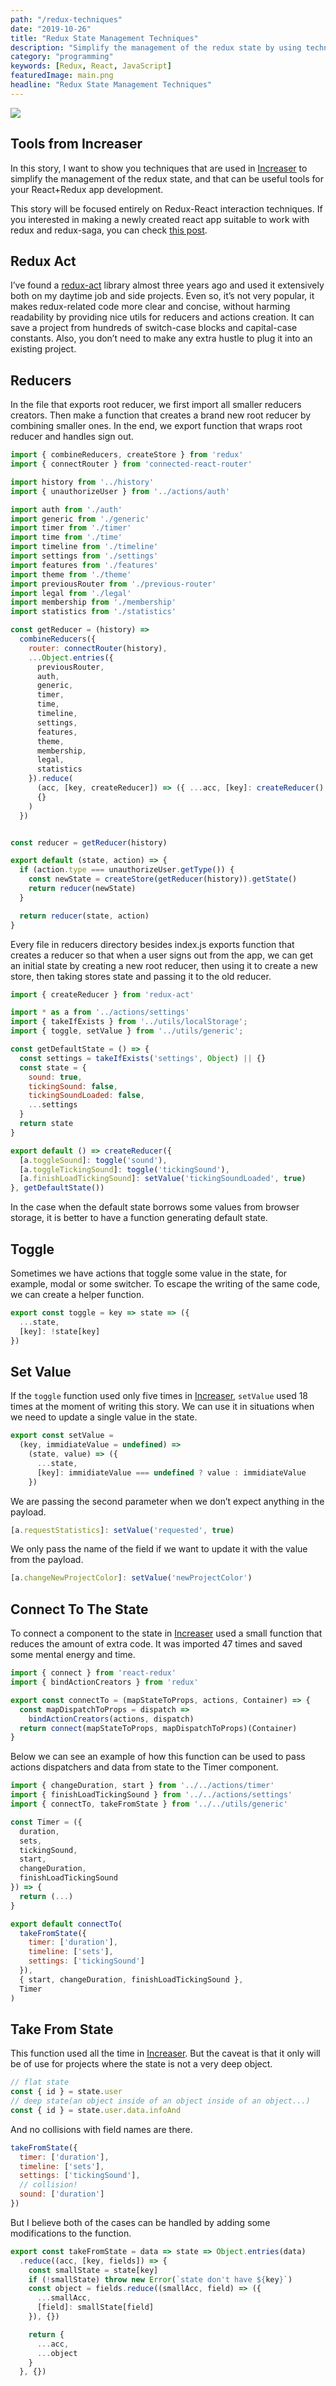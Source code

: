 ```yaml
---
path: "/redux-techniques"
date: "2019-10-26"
title: "Redux State Management Techniques"
description: "Simplify the management of the redux state by using techniques from Increaser"
category: "programming"
keywords: [Redux, React, JavaScript]
featuredImage: main.png
headline: "Redux State Management Techniques"
---
```


![](/main.png)

## Tools from Increaser

In this story, I want to show you techniques that are used in [Increaser](https://increaser.org) to simplify the management of the redux state, and that can be useful tools for your React+Redux app development.

This story will be focused entirely on Redux-React interaction techniques. If you interested in making a newly created react app suitable to work with redux and redux-saga, you can check [this post](/blog/redux-saga-cra).

## Redux Act

I’ve found a [redux-act](https://github.com/pauldijou/redux-act) library almost three years ago and used it extensively both on my daytime job and side projects. Even so, it’s not very popular, it makes redux-related code more clear and concise, without harming readability by providing nice utils for reducers and actions creation. It can save a project from hundreds of switch-case blocks and capital-case constants. Also, you don’t need to make any extra hustle to plug it into an existing project.

## Reducers

In the file that exports root reducer, we first import all smaller reducers creators. Then make a function that creates a brand new root reducer by combining smaller ones. In the end, we export function that wraps root reducer and handles sign out.

```js
import { combineReducers, createStore } from 'redux'
import { connectRouter } from 'connected-react-router'

import history from '../history'
import { unauthorizeUser } from '../actions/auth'

import auth from './auth'
import generic from './generic'
import timer from './timer'
import time from './time'
import timeline from './timeline'
import settings from './settings'
import features from './features'
import theme from './theme'
import previousRouter from './previous-router'
import legal from './legal'
import membership from './membership'
import statistics from './statistics'

const getReducer = (history) =>
  combineReducers({
    router: connectRouter(history),
    ...Object.entries({
      previousRouter,
      auth,
      generic,
      timer,
      time,
      timeline,
      settings,
      features,
      theme,
      membership,
      legal,
      statistics
    }).reduce(
      (acc, [key, createReducer]) => ({ ...acc, [key]: createReducer() }),
      {}
    )
  })


const reducer = getReducer(history)

export default (state, action) => {
  if (action.type === unauthorizeUser.getType()) {
    const newState = createStore(getReducer(history)).getState()
    return reducer(newState)
  }

  return reducer(state, action)
}
```

Every file in reducers directory besides index.js exports function that creates a reducer so that when a user signs out from the app, we can get an initial state by creating a new root reducer, then using it to create a new store, then taking stores state and passing it to the old reducer.

```js
import { createReducer } from 'redux-act'

import * as a from '../actions/settings'
import { takeIfExists } from '../utils/localStorage';
import { toggle, setValue } from '../utils/generic';

const getDefaultState = () => {
  const settings = takeIfExists('settings', Object) || {}
  const state = {
    sound: true,
    tickingSound: false,
    tickingSoundLoaded: false,
    ...settings
  }
  return state
}

export default () => createReducer({
  [a.toggleSound]: toggle('sound'),
  [a.toggleTickingSound]: toggle('tickingSound'),
  [a.finishLoadTickingSound]: setValue('tickingSoundLoaded', true)
}, getDefaultState())
```

In the case when the default state borrows some values from browser storage, it is better to have a function generating default state.

## Toggle

Sometimes we have actions that toggle some value in the state, for example, modal or some switcher. To escape the writing of the same code, we can create a helper function.

```js
export const toggle = key => state => ({
  ...state,
  [key]: !state[key]
})
```

## Set Value

If the `toggle` function used only five times in [Increaser](https://increaser.org/), `setValue` used 18 times at the moment of writing this story. We can use it in situations when we need to update a single value in the state.

```js
export const setValue =
  (key, immidiateValue = undefined) =>
    (state, value) => ({
      ...state,
      [key]: immidiateValue === undefined ? value : immidiateValue
    })
```

We are passing the second parameter when we don’t expect anything in the payload.

```js
[a.requestStatistics]: setValue('requested', true)
```

We only pass the name of the field if we want to update it with the value from the payload.

```js
[a.changeNewProjectColor]: setValue('newProjectColor')
```

## Connect To The State

To connect a component to the state in [Increaser](https://increaser.org/) used a small function that reduces the amount of extra code. It was imported 47 times and saved some mental energy and time.

```js
import { connect } from 'react-redux'
import { bindActionCreators } from 'redux'

export const connectTo = (mapStateToProps, actions, Container) => {
  const mapDispatchToProps = dispatch =>
    bindActionCreators(actions, dispatch)
  return connect(mapStateToProps, mapDispatchToProps)(Container)
}
```

Below we can see an example of how this function can be used to pass actions dispatchers and data from state to the Timer component.

```js
import { changeDuration, start } from '../../actions/timer'
import { finishLoadTickingSound } from '../../actions/settings'
import { connectTo, takeFromState } from '../../utils/generic'

const Timer = ({
  duration,
  sets,
  tickingSound,
  start,
  changeDuration,
  finishLoadTickingSound
}) => {
  return (...)
}

export default connectTo(
  takeFromState({
    timer: ['duration'],
    timeline: ['sets'],
    settings: ['tickingSound']
  }),
  { start, changeDuration, finishLoadTickingSound },
  Timer
)
```

## Take From State

This function used all the time in [Increaser](https://increaser.org/). But the caveat is that it only will be of use for projects where the state is not a very deep object.

```js
// flat state
const { id } = state.user
// deep state(an object inside of an object inside of an object...)
const { id } = state.user.data.infoAnd 
```

And no collisions with field names are there.

```js
takeFromState({
  timer: ['duration'],
  timeline: ['sets'],
  settings: ['tickingSound'],
  // collision!
  sound: ['duration']
})
```

But I believe both of the cases can be handled by adding some modifications to the function.

```js
export const takeFromState = data => state => Object.entries(data)
  .reduce((acc, [key, fields]) => {
    const smallState = state[key]
    if (!smallState) throw new Error(`state don't have ${key}`)
    const object = fields.reduce((smallAcc, field) => ({
      ...smallAcc,
      [field]: smallState[field]
    }), {})

    return {
      ...acc,
      ...object
    }
  }, {})
```